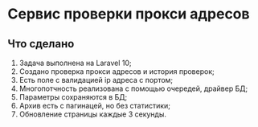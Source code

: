 # Сервис проверки прокси адресов

## Что сделано
1. Задача выполнена на Laravel 10;
2. Создано проверка прокси адресов и история проверок;
3. Есть поле с валидацией ip адреса с портом;
4. Многопотчность реализована с помощью очередей, драйвер БД;
5. Параметры сохраняются в БД;
6. Архив есть с пагинацей, но без статистики;
7. Обновление страницы каждые 3 секунды.